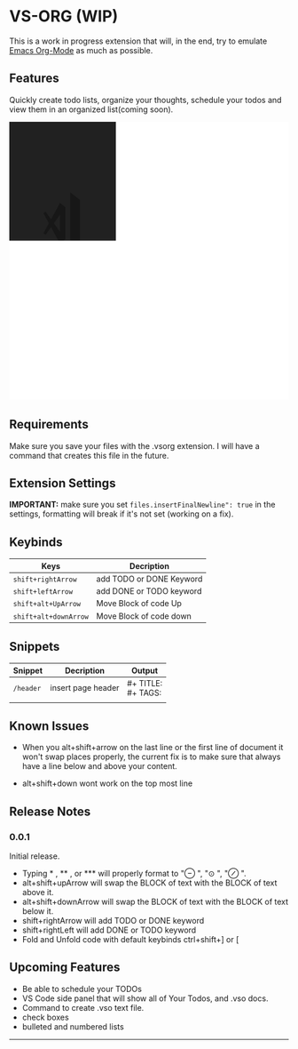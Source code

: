 # VS-ORG (WIP)

This is a work in progress extension that will, in the end, try to emulate [Emacs Org-Mode](https://orgmode.org/) as much as possible.

## Features

Quickly create todo lists, organize your thoughts, schedule your todos and view them in an organized list(coming soon).

<img src="./Images/commandGif.gif" width="709" height="500" />

## Requirements

Make sure you save your files with the .vsorg extension. I will have a command that creates this file in the future.

## Extension Settings

**IMPORTANT:** make sure you set `files.insertFinalNewline": true` in the settings, formatting will break if it's not set (working on a fix).

## Keybinds

| Keys                  | Decription               |
| --------------------- | ------------------------ |
| `shift+rightArrow`    | add TODO or DONE Keyword |
| `shift+leftArrow`     | add DONE or TODO keyword |
| `shift+alt+UpArrow`   | Move Block of code Up    |
| `shift+alt+downArrow` | Move Block of code down  |

## Snippets

| Snippet   | Decription         | Output                  |
| --------- | ------------------ | ----------------------- |
| `/header` | insert page header | #+ TITLE:</br> #+ TAGS: |
|           |                    |                         |

## Known Issues

- When you alt+shift+arrow on the last line or the first line of document it won't swap places properly, the current fix is to make sure that always have a line below and above your content.

- alt+shift+down wont work on the top most line

## Release Notes

### 0.0.1

Initial release.

- Typing \* , ** , or \*** will properly format to "⊖ ", "⊙ ", "⊘ ".
- alt+shift+upArrow will swap the BLOCK of text with the BLOCK of text above it.
- alt+shift+downArrow will swap the BLOCK of text with the BLOCK of text below it.
- shift+rightArrow will add TODO or DONE keyword
- shift+rightLeft will add DONE or TODO keyword
- Fold and Unfold code with default keybinds ctrl+shift+] or [

## Upcoming Features

- Be able to schedule your TODOs
- VS Code side panel that will show all of Your Todos, and .vso docs.
- Command to create .vso text file.
- check boxes
- bulleted and numbered lists

---
